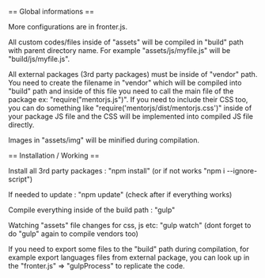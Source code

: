 == Global informations ==

More configurations are in fronter.js.

All custom codes/files inside of "assets" will be compiled in "build" path with parent directory name. For example
"assets/js/myfile.js" will be "build/js/myfile.js".

All external packages (3rd party packages) must be inside of "vendor" path. You need to create the filename in "vendor" which will be compiled into "build" path and inside of this file you need to call the main file of the package ex: "require("mentorjs.js")". If you need to include their CSS too, you can do something like "require('mentorjs/dist/mentorjs.css')" inside of your package JS file and the CSS will be implemented into compiled JS file directly.

Images in "assets/img" will be minified during compilation.

== Installation / Working ==

Install all 3rd party packages : "npm install" (or if not works "npm i --ignore-script")

If needed to update : "npm update" (check after if everything works)

Compile everything inside of the build path : "gulp"

Watching "assets" file changes for css, js etc: "gulp watch" (dont forget to do "gulp" again to compile vendors too)

If you need to export some files to the "build" path during compilation, for example export languages files from external package, you can look up in the "fronter.js" => "gulpProcess" to replicate the code.
